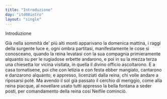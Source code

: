 ```yaml
---
title: "Introduzione"
day: "itd08intro"
layout: "single"
---
```

<html>
 <head>
 </head>
 <body>
  <div id="d08intro" type="introduction" who="author">
   <head>
    Introduzione
   </head>
   <p>
    <milestone id="p08980002"/>
    Gi&agrave; nella sommit&agrave; de' pi&uacute; alti monti apparivano la
    <time value="domenicamattina">
     domenica mattina,
    </time>
    i raggi della surgente luce e, ogni ombra partitasi, manifestamente le cose si conosceano, quando la
    <name persref="lauretta" type="person">
     reina
    </name>
    levatasi con la sua compagnia primieramente alquanto su per le rugiadose erbette andarono, e poi in su la mezza terza una
    <name placeref="chiesetta-i08" type="place">
     chiesetta
    </name>
    lor vicina visitata, in quella il divino officio ascoltarono. E a casa tornatisene, poi che con letizia e con festa ebber mangiato, cantarono e danzarono alquanto; e appresso, licenziati dalla reina, chi volle andare a riposarsi pot&eacute;.
    <milestone id="p08980003"/>
    Ma avendo il sol gi&agrave; passato il cerchio di meriggio, come alla reina piacque, al novellare usato tutti appresso la
    <name placeref="fontebrigata-01" type="place">
     bella fontana
    </name>
    a seder posti, per comandamento della reina cos&iacute;
    <name persref="neifile" type="person">
     Neifile
    </name>
    cominci&ograve;.
   </p>
  </div>
 </body>
</html>